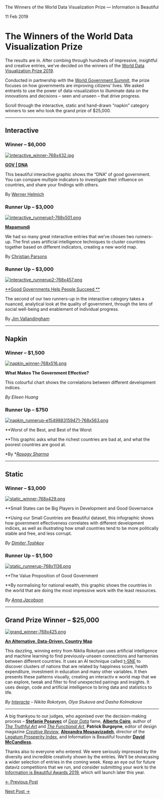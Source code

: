 The Winners of the World Data Visualization Prize — Information is Beautiful

11 Feb 2019

# The Winners of the World Data Visualization Prize

The results are in. After combing through hundreds of impressive, insightful and creative entries, we’ve decided on the winners of the [World Data Visualization Prize 2019](https://wdvp.worldgovernmentsummit.org/).

Conducted in partnership with the [World Government Summit](https://www.worldgovernmentsummit.org/), the prize focuses on how governments are improving citizens’ lives. We asked entrants to use the power of data-visualization to illuminate data on the innovations and decisions – seen and unseen – that drive progress.

Scroll through the interactive, static and hand-drawn “napkin” category winners to see who took the grand prize of $25,000.

* * *

## **Interactive**

### Winner – $6,000

[![interactive_winner-768x432.jpg](../_resources/293fe4e7f3bfb1380c2488500f016856.jpg)](https://infobeautiful4.s3.amazonaws.com/2019/02/interactive_winner.jpg)

[**GOV | DNA**](https://govdna.frontwise.com/)

This beautiful interactive graphic shows the “DNA” of good government. You can compare multiple indicators to investigate their influence on countries, and share your findings with others.

By [Werner Helmich](http://www.wernerhelmich.nl/)

### Runner Up – $3,000

[![interactive_runnerup1-768x501.png](../_resources/5411d27d9a9e37651520d70037bc708d.png)](https://infobeautiful4.s3.amazonaws.com/2019/02/interactive_runnerup1.png)

[**Mapamundi**](https://christian-parsons.com/mapamundi-wdvp/)

We had so many great interactive entries that we’ve chosen two runners-up. The first uses artificial intelligence techniques to cluster countries together based on different indicators, creating a new world map.

By [Christian Parsons](https://christian-parsons.com/)

### Runner Up – $3,000

[![interactive_runnerup2-768x457.png](../_resources/46573e2c7b93361c5ee7a3d72cf2e82a.png)](https://infobeautiful4.s3.amazonaws.com/2019/02/interactive_runnerup2.png)

[**Good Governments Help People Succeed **](http://vallandingham.me/world_gov_challenge/)

The second of our two runners-up in the interactive category takes a nuanced, analytical look at the quality of government, through the lens of social well-being and enablement of individual progress.

By [Jim Vallandingham](http://vallandingham.me/world_gov_challenge/)

* * *

## **Napkin**

### Winner – $1,500

[![napkin_winner-768x516.png](../_resources/539b7224247b41bc1809c2d64f609d73.png)](https://infobeautiful4.s3.amazonaws.com/2019/02/napkin_winner.png)

**What Makes The Government Effective?**

This colourful chart shows the correlations between different development indices.

 *By Eileen Huang*

### Runner Up – $750

[![napkin_runnerup-e1549883159471-768x563.png](../_resources/241152aebef0b559533a0db03e2602c4.png)](https://infobeautiful4.s3.amazonaws.com/2019/02/napkin_runnerup-e1549883159471.png)

**Worst of the Best, and Best of the Worst

 **This graphic asks what the richest countries are bad at, and what the poorest countries are good at.

 *By *[*Rasagy Sharma*](https://twitter.com/rasagy)

* * *

## **Static**

### Winner – $3,000

[![static_winner-768x429.png](../_resources/41a904100004afe9978f5ecce6f45a9b.png)](https://infobeautiful4.s3.amazonaws.com/2019/02/static_winner.png)

**Small States can be Big Players in Development and Good Governance

 **Using our Small Countries are Beautiful dataset, this infographic shows how government effectiveness correlates with different development indices, as well as illustrating how small countries tend to be more politically stable and free, and less corrupt.

 *By [Dimiter Toshkov](http://dimiter.eu/)*

### Runner Up – $1,500

[![static_runnerup-768x1136.png](../_resources/473792de8cfd0064107d6e63a2e1a030.png)](https://infobeautiful4.s3.amazonaws.com/2019/02/static_runnerup.png)

**The Value Proposition of Good Government

 **By normalising for national wealth, this graphic shows the countries in the world that are doing the most impressive work with the least resources.

 *By [Anna Jacobson](https://twitter.com/AnnaChingChing)*

* * *

## Grand Prize Winner – $25,000

[![grand_winner-768x425.png](../_resources/3e9749b8fc6be0052c5d99a0f07f32f6.png)](https://infobeautiful4.s3.amazonaws.com/2019/02/grand_winner.png)

[**An Alternative, Data-Driven, Country Map**](https://projects.interacta.io/country-tsne/)

This dazzling, winning entry from Nikita Rokotyan uses artificial intelligence and machine learning to find previously-unseen connections and harmonies between different countries. It uses an AI technique called [t-SNE](https://lvdmaaten.github.io/tsne/) to discover clusters of nations that are related by happiness score, health expenditure, investment in education and many other variables. It then presents these patterns visually, creating an interactiv e world map that we can explore, tweak and filter to find unexpected pairings and insights. It uses design, code and artificial intelligence to bring data and statistics to life.

 *By [Interacta](https://interacta.io/) – Nikita Rokotyan, Olya Stukova and Dasha Kolmakova*

* * *

A big thankyou to our judges, who agonised over the decision-making process – **[Stefanie Posavec](https://twitter.com/stefpos)** of [*Dear Data*](http://www.dear-data.com/) fame, [**Alberto Cairo**](https://twitter.com/albertocairo), author of [*The Truthful Art*](http://www.thefunctionalart.com/p/the-truthful-art-book.html) and [*The Functional Art*](http://www.thefunctionalart.com/p/about-book.html), **Patrick Burgoyne**, editor of design magazine [*Creative Review*](https://twitter.com/CreativeReview), [**Alexandra Mousavizadeh**](https://twitter.com/IndexAlexandra), director of the [Legatum Prosperity Index](https://www.prosperity.com/), and Information is Beautiful founder **[David McCandless](https://twitter.com/infobeautiful)**.

Thanks also to everyone who entered. We were seriously impressed by the diversity and incredible creativity shown by the entries. We’ll be showcasing a wider selection of entries in the coming week. Keep an eye out for future dataviz competitions that we run, and consider submitting your work to the [Information is Beautiful Awards 2019](https://www.informationisbeautifulawards.com/), which will launch later this year.

[← Previous Post](https://informationisbeautiful.net/2019/four-minute-brexit-visual-video-explainer/)

[Next Post →](https://informationisbeautiful.net/2019/how-truthful-is-the-bohemian-rhapsody-movie/)